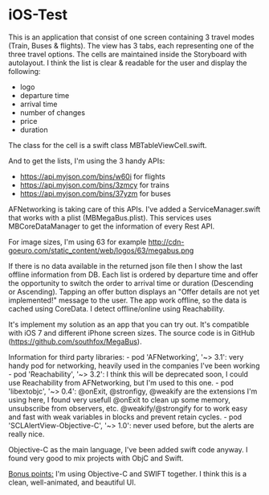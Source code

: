 # iOS-Test


This is an application that consist of one screen containing 3 travel modes (Train, Buses & flights). The view has 3 tabs, each representing one of the three travel options. The cells are maintained inside the Storyboard with autolayout. I think the list is clear & readable for the user and display the following:
* logo
* departure time
* arrival time
* number of changes
* price
* duration

The class for the cell is a swift class MBTableViewCell.swift.

And to get the lists, I'm using the 3 handy APIs:
* https://api.myjson.com/bins/w60i for flights
* https://api.myjson.com/bins/3zmcy for trains
* https://api.myjson.com/bins/37yzm for buses

AFNetworking is taking care of this APIs. I've added a ServiceManager.swift that works with a plist (MBMegaBus.plist). This services uses MBCoreDataManager to get the information of every Rest API.

For image sizes, I'm using  63 for example http://cdn-goeuro.com/static_content/web/logos/63/megabus.png

If there is no data available in the returned json file then I show the last offline information from DB. Each list is ordered by departure time and offer the opportunity to switch the order to arrival time or duration (Descending or Ascending). Tapping an offer button displays an "Offer details are not yet implemented!" message to the user. The app work offline, so the data is cached using CoreData. I detect offline/online using Reachability.

It's implement my solution as an app that you can try out. It's compatible with iOS 7 and different iPhone screen sizes. The source code is in GitHub (https://github.com/southfox/MegaBus).

Information for third party libraries:
    - pod 'AFNetworking', '~> 3.1': very handy pod for networking, heavily used in the companies I've been working
    - pod 'Reachability', '~> 3.2': I think this will be deprecated soon, I could use Reachability from AFNetworking, but I'm used to this one.
    - pod 'libextobjc', '~> 0.4': @onExit, @stronfigy, @weakify are the extensions I'm using here, I found very usefull @onExit to clean up some memory, unsubscribe from observers, etc. @weakify/@strongify for to work easy and fast with weak variables in blocks and prevent retain cycles.
    - pod 'SCLAlertView-Objective-C', '~> 1.0': never used before, but the alerts are really nice.

Objective-C as the main language, I've been added swift code anyway. I found very good to mix projects with ObjC and Swift.


<u>Bonus points:</u>
I'm using Objective-C and SWIFT together. I think this is a clean, well-animated, and beautiful UI.
